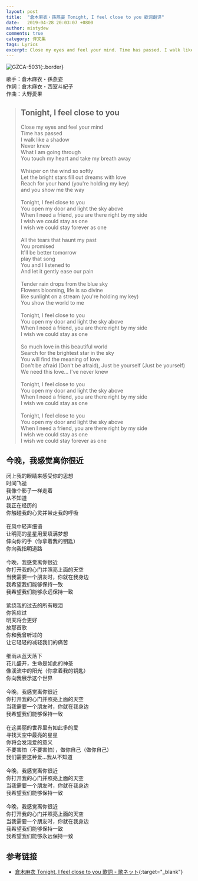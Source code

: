 ```yaml
---
layout: post
title:  "倉木麻衣・孫燕姿 Tonight, I feel close to you 歌词翻译"
date:   2019-04-28 20:03:07 +0800
author: mistydew
comments: true
category: 译文集
tags: Lyrics
excerpt: Close my eyes and feel your mind. Time has passed. I walk like a shadow. Never knew. What I am going through. You touch my heart and take my breath away.
---
```

![GZCA-5031](https://is5-ssl.mzstatic.com/image/thumb/Music/v4/f3/5f/ae/f35faedc-03ed-1509-0684-35ba290a5704/source/600x600bb.jpg){:.border}

歌手：倉木麻衣・孫燕姿<br>
作詞：倉木麻衣・西室斗紀子<br>
作曲：大野愛果

<blockquote class="lyric-original">
  <h2>Tonight, I feel close to you</h2>
  <p>
    Close my eyes and feel your mind<br>
    Time has passed<br>
    I walk like a shadow<br>
    Never knew<br>
    What I am going through<br>
    You touch my heart and take my breath away<br>
    <br>
    Whisper on the wind so softly<br>
    Let the bright stars fill out dreams with love<br>
    Reach for your hand (you're holding my key)<br>
    and you show me the way<br>
    <br>
    Tonight, I feel close to you<br>
    You open my door and light the sky above<br>
    When I need a friend, you are there right by my side<br>
    I wish we could stay as one<br>
    I wish we could stay forever as one<br>
    <br>
    All the tears that haunt my past<br>
    You promised<br>
    It'll be better tomorrow<br>
    play that song<br>
    You and I listened to<br>
    And let it gently ease our pain<br>
    <br>
    Tender rain drops from the blue sky<br>
    Flowers blooming, life is so divine<br>
    like sunlight on a stream (you're holding my key)<br>
    You show the world to me<br>
    <br>
    Tonight, I feel close to you<br>
    You open my door and light the sky above<br>
    When I need a friend, you are there right by my side<br>
    I wish we could stay as one<br>
    <br>
    So much love in this beautiful world<br>
    Search for the brightest star in the sky<br>
    You will find the meaning of love<br>
    Don't be afraid (Don't be afraid), Just be yourself (Just be yourself)<br>
    We need this love... I've never knew<br>
    <br>
    Tonight, I feel close to you<br>
    You open my door and light the sky above<br>
    When I need a friend, you are there right by my side<br>
    I wish we could stay as one<br>
    <br>
    Tonight, I feel close to you<br>
    You open my door and light the sky above<br>
    When I need a friend, you are there right by my side<br>
    I wish we could stay as one<br>
    I wish we could stay forever as one
  </p>
</blockquote>

<div class="lyric-translation">
  <h2>今晚，我感觉离你很近</h2>
  <p>
    闭上我的眼睛来感受你的思想<br>
    时间飞逝<br>
    我像个影子一样走着<br>
    从不知道<br>
    我正在经历的<br>
    你触碰我的心灵并带走我的呼吸<br>
    <br>
    在风中轻声细语<br>
    让明亮的星星用爱填满梦想<br>
    伸向你的手（你拿着我的钥匙）<br>
    你向我指明道路<br>
    <br>
    今晚，我感觉离你很近<br>
    你打开我的心门并照亮上面的天空<br>
    当我需要一个朋友时，你就在我身边<br>
    我希望我们能够保持一致<br>
    我希望我们能够永远保持一致<br>
    <br>
    萦绕我的过去的所有眼泪<br>
    你答应过<br>
    明天将会更好<br>
    放那首歌<br>
    你和我曾听过的<br>
    让它轻轻的减轻我们的痛苦<br>
    <br>
    细雨从蓝天落下<br>
    花儿盛开，生命是如此的神圣<br>
    像溪流中的阳光（你拿着我的钥匙）<br>
    你向我展示这个世界<br>
    <br>
    今晚，我感觉离你很近<br>
    你打开我的心门并照亮上面的天空<br>
    当我需要一个朋友时，你就在我身边<br>
    我希望我们能够保持一致<br>
    <br>
    在这美丽的世界里有如此多的爱<br>
    寻找天空中最亮的星星<br>
    你将会发现爱的意义<br>
    不要害怕（不要害怕），做你自己（做你自己）<br>
    我们需要这种爱…我从不知道<br>
    <br>
    今晚，我感觉离你很近<br>
    你打开我的心门并照亮上面的天空<br>
    当我需要一个朋友时，你就在我身边<br>
    我希望我们能够保持一致<br>
    <br>
    今晚，我感觉离你很近<br>
    你打开我的心门并照亮上面的天空<br>
    当我需要一个朋友时，你就在我身边<br>
    我希望我们能够保持一致<br>
    我希望我们能够永远保持一致
  </p>
</div>

## 参考链接

* [倉木麻衣 Tonight, I feel close to you 歌詞 - 歌ネット](https://www.uta-net.com/song/17658){:target="_blank"}
